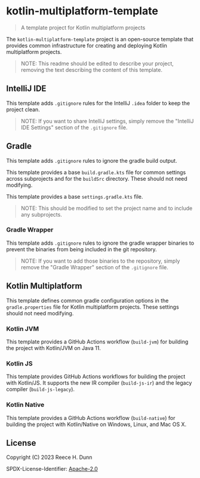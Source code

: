 # kotlin-multiplatform-template
> A template project for Kotlin multiplatform projects

The `kotlin-multiplatform-template` project is an open-source template that
provides common infrastructure for creating and deploying Kotlin multiplatform
projects.

> NOTE: This readme should be edited to describe your project, removing the
> text describing the content of this template.

## IntelliJ IDE
This template adds `.gitignore` rules for the IntelliJ `.idea` folder to keep
the project clean.
> NOTE: If you want to share IntelliJ settings, simply remove the "IntelliJ IDE
> Settings" section of the `.gitignore` file.

## Gradle
This template adds `.gitignore` rules to ignore the gradle build output.

This template provides a base `build.gradle.kts` file for common settings
across subprojects and for the `buildSrc` directory. These should not need
modifying.

This template provides a base `settings.gradle.kts` file.
> NOTE: This should be modified to set the project name and to include any
> subprojects.

### Gradle Wrapper
This template adds `.gitignore` rules to ignore the gradle wrapper binaries to
prevent the binaries from being included in the git repository.
> NOTE: If you want to add those binaries to the repository, simply remove the
> "Gradle Wrapper" section of the `.gitignore` file.

## Kotlin Multiplatform
This template defines common gradle configuration options in the
`gradle.properties` file for Kotlin multiplatform projects. These settings
should not need modifying.

### Kotlin JVM
This template provides a GitHub Actions workflow (`build-jvm`) for building the
project with Kotlin/JVM on Java 11.

### Kotlin JS
This template provides GitHub Actions workflows for building the project with
Kotlin/JS. It supports the new IR compiler (`build-js-ir`) and the legacy
compiler (`build-js-legacy`).

### Kotlin Native
This template provides a GitHub Actions workflow (`build-native`) for building
the project with Kotlin/Native on Windows, Linux, and Mac OS X.

## License
Copyright (C) 2023 Reece H. Dunn

SPDX-License-Identifier: [Apache-2.0](LICENSE)

